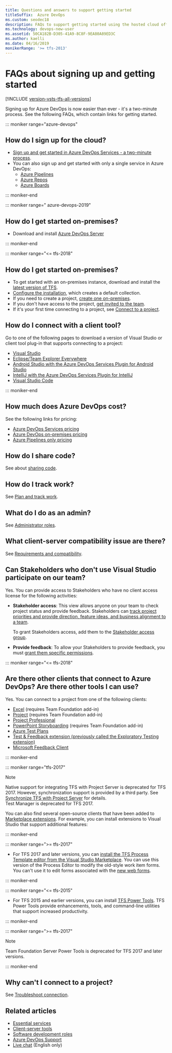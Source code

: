 ```yaml
---
title: Questions and answers to support getting started
titleSuffix:  Azure DevOps
ms.custom: seodec18
description: FAQs to support getting started using the hosted cloud offering and on-premises offering of Azure DevOps
ms.technology: devops-new-user 
ms.assetid: 50CA182B-D305-41A9-8C8F-9EA80A89ED3C
ms.author: kaelli
ms.date: 04/16/2019
monikerRange: '>= tfs-2013'
---
```


# FAQs about signing up and getting started

[!INCLUDE [version-vsts-tfs-all-versions](../includes/version-vsts-tfs-all-versions.md)]

Signing up for Azure DevOps is now easier than ever - it's a two-minute process. See the following FAQs, which contain links for getting started.

::: moniker range="azure-devops"

## How do I sign up for the cloud?

- [Sign up and get started in Azure DevOps Services - a two-minute process](../organizations/accounts/create-organization.md).
- You can also sign up and get started with only a single service in Azure DevOps:
  - [Azure Pipelines](../pipelines/get-started/pipelines-sign-up.md)
  - [Azure Repos](../repos/get-started/sign-up-invite-teammates.md)
  - [Azure Boards](../boards/get-started/sign-up-invite-teammates.md)

::: moniker-end

::: moniker range=" azure-devops-2019"

## How do I get started on-premises?

- Download and install [Azure DevOps Server](https://azure.microsoft.com/services/devops/server/)

::: moniker-end

::: moniker range="<= tfs-2018"

## How do I get started on-premises?

- To get started with an on-premises instance, download and install the [latest version of TFS](https://visualstudio.microsoft.com/downloads/). 
- [Configure the installation](/azure/devops/server/install/get-started), which creates a default  collection.
- If you need to create a project, [create one on-premises](../organizations/projects/create-project.md).
- If you don't have access to the project, [get invited to the team](../organizations/security/add-users-team-project.md).  
- If it's your first time connecting to a project, see [Connect to a project](../organizations/projects/connect-to-projects.md).  

## How do I connect with a client tool?

Go to one of the following pages to download a version of Visual Studio or client tool plug-in that supports connecting to a project:

- [Visual Studio](https://visualstudio.microsoft.com/downloads/) 
- [Eclipse/Team Explorer Everywhere](../java/download-eclipse-plug-in.md)  
- [Android Studio with the Azure DevOps Services Plugin for Android Studio](../java/download-android-studio-plug-in.md)
- [IntelliJ with the Azure DevOps Services Plugin for IntelliJ](../java/download-intellij-plug-in.md)
- [Visual Studio Code](../java/vscode-extension.md)

::: moniker-end

## How much does Azure DevOps cost?

See the following links for pricing:

- [Azure DevOps Services pricing](https://azure.microsoft.com/pricing/details/devops/azure-devops-services/)
- [Azure DevOps on-premises pricing](https://azure.microsoft.com/pricing/details/devops/on-premises/)
- [Azure Pipelines only pricing](https://azure.microsoft.com/pricing/details/devops/azure-pipelines/)

## How do I share code?

See about [sharing code](roles.md#software-developers).

## How do I track work?

See [Plan and track work](plan-track-work.md).

## What do I do as an admin?

See [Administrator roles](roles.md#administrator-roles).

## What client-server compatibility issue are there?

See [Requirements and compatibility](/azure/devops/server/requirements).  

## Can Stakeholders who don't use Visual Studio participate on our team?

Yes. You can provide access to Stakeholders who have no client access license for the following activities:  

- **Stakeholder access**: This view allows anyone on your team to check project status and provide feedback. Stakeholders can [track project priorities and provide direction, feature ideas, and business alignment to a team](../organizations/security/get-started-stakeholder.md).  
  
     To grant Stakeholders access, add them to the [Stakeholder access group](../organizations/security/change-access-levels.md).  
  
- **Provide feedback**: To allow your Stakeholders to provide feedback, you must [grant them specific permissions](../project/feedback/give-permissions-feedback.md).  

::: moniker range="<= tfs-2018"

## Are there other clients that connect to Azure DevOps? Are there other tools I can use?

Yes. You can connect to a project from one of the following clients:

- [Excel](../boards/backlogs/office/bulk-add-modify-work-items-excel.md) (requires Team Foundation add-in)  
- [Project](../boards/backlogs/office/create-your-backlog-tasks-using-project.md)  (requires Team Foundation add-in)  
- [Project Professional](../reference/tfs-ps-sync/synchronize-tfs-project-server.md)
- [PowerPoint Storyboarding](../boards/backlogs/office/storyboard-your-ideas-using-powerpoint.md) (requires Team Foundation add-in)  
- [Azure Test Plans](https://msdn.microsoft.com/library/jj635157.aspx)  
- [Test & Feedback extension (previously called the Exploratory Testing extension)](../test/provide-stakeholder-feedback.md)
- [Microsoft Feedback Client](../project/feedback/give-feedback.md)  

::: moniker-end

::: moniker range="tfs-2017"

>[!NOTE]  
>Native support for integrating TFS with Project Server is deprecated for TFS 2017. However, synchronization support is provided by a third party. See [Synchronize TFS with Project Server](../reference/tfs-ps-sync/sync-ps-tfs.md) for details.  
>Test Manager is deprecated for TFS 2017.

You can also find several open-source clients that have been added to [Marketplace extensions](https://marketplace.visualstudio.com). For example, you can install extensions to Visual Studio that support additional features:

::: moniker-end

::: moniker range=">= tfs-2017"

- For TFS 2017 and later versions, you can [install the TFS Process Template editor from the Visual Studio Marketplace](https://marketplace.visualstudio.com/items?itemName=KarthikBalasubramanianMSFT.TFSProcessTemplateEditor). You can use this version of the Process Editor to modify the old-style work item forms. You can't use it to edit forms associated with the [new web forms](../reference/process/new-work-item-experience.md).

::: moniker-end

::: moniker range="<= tfs-2015"

- For TFS 2015 and earlier versions, you can install [TFS Power Tools](https://marketplace.visualstudio.com/items?itemName=TFSPowerToolsTeam.MicrosoftVisualStudioTeamFoundationServer2015Power). TFS Power Tools provide enhancements, tools, and command-line utilities that support increased productivity.

::: moniker-end

::: moniker range=">= tfs-2017"

> [!NOTE]  
> Team Foundation Server Power Tools is deprecated for TFS 2017 and later versions.

::: moniker-end

## Why can't I connect to a project?

See [Troubleshoot connection](troubleshoot-connection.md).

## Related articles

- [Essential services](services.md)
- [Client-server tools](tools.md)
- [Software development roles](roles.md)
- [Azure DevOps Support](https://azure.microsoft.com/support/devops/)
- [Live chat](https://visualstudio.microsoft.com/vs/support/#talktous) (English only)


